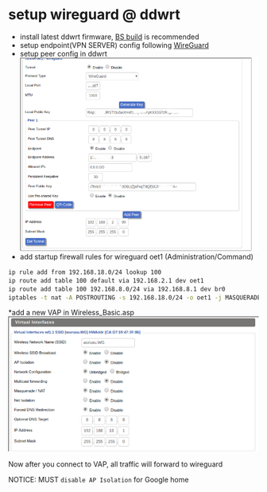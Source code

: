 # setup wireguard @ ddwrt

* install latest ddwrt firmware, [BS build](https://download1.dd-wrt.com/dd-wrtv2/downloads/betas/2019/05-27-2019-r39866/) is recommended
* setup endpoint(VPN SERVER) config following [WireGuard](https://www.wireguard.com/)
* setup peer config in ddwrt ![SETUP/TUNNEL](images/eop-tunnel.asp.png)
* add startup firewall rules for wireguard oet1 (Administration/Command)
```bash
ip rule add from 192.168.18.0/24 lookup 100
ip route add table 100 default via 192.168.2.1 dev oet1
ip route add table 100 192.168.8.0/24 via 192.168.8.1 dev br0
iptables -t nat -A POSTROUTING -s 192.168.18.0/24 -o oet1 -j MASQUERADE
```

*add a new VAP in Wireless_Basic.asp ![VAP](images/vap.png)

Now after you connect to VAP, all traffic will forward to wireguard

NOTICE: MUST `disable AP Isolation` for Google home 
